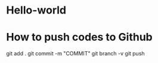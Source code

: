 # Hello-world

# How to push codes to Github
  git add .
  git commit -m "COMMIT"
  git branch -v
  git push



